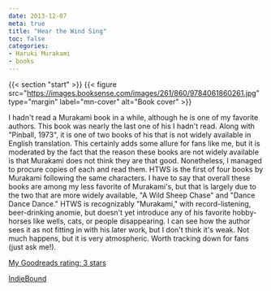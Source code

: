 ```yaml
---
date: 2013-12-07
meta: true
title: "Hear the Wind Sing"
toc: false
categories:
- Haruki Murakami
- books
---
```


{{< section "start" >}}
{{< figure src="https://images.booksense.com/images/261/860/9784061860261.jpg" type="margin" label="mn-cover" alt="Book cover" >}}

I hadn't read a Murakami book in a while, although he is one of my favorite authors. This book was nearly the last one of his I hadn't read. Along with "Pinball, 1973", it is one of two books of his that is not widely available in English translation. This certainly adds some allure for fans like me, but it is moderated by the fact that the reason these books are not widely available is that Murakami does not think they are that good. Nonetheless, I managed to procure copies of each and read them. HTWS is the first of four books by Murakami following the same characters. I have to say that overall these books are among my less favorite of Murakami's, but that is largely due to the two that are more widely available, "A Wild Sheep Chase" and "Dance Dance Dance." HTWS is recognizably "Murakami," with record-listening, beer-drinking anomie, but doesn't yet introduce any of his favorite hobby-horses like wells, cats, or people disappearing. I can see how the author sees it as not fitting in with his later work, but I don't think it's weak. Not much happens, but it is very atmospheric. Worth tracking down for fans (just ask me!).

[My Goodreads rating: 3 stars](https://www.goodreads.com/review/show/784618275)  

[IndieBound](https://www.indiebound.org/book/9784061860261)
